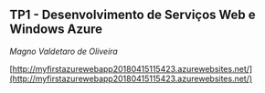 ## TP1 - Desenvolvimento de Serviços Web e Windows Azure

*Magno Valdetaro de Oliveira*

[http://myfirstazurewebapp20180415115423.azurewebsites.net/](http://myfirstazurewebapp20180415115423.azurewebsites.net/)
